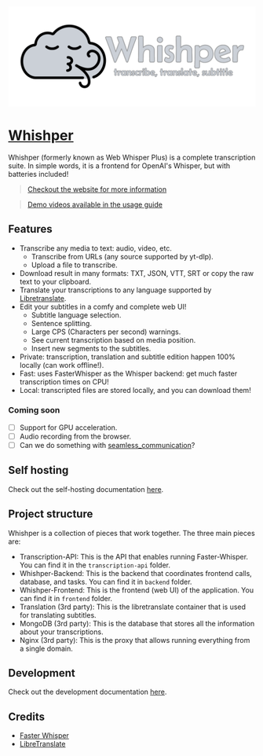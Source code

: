 ![whishper banner](misc/banner.png)

# [Whishper](https://whishper.net)

Whishper (formerly known as Web Whisper Plus) is a complete transcription suite. In simple words, it is a frontend for OpenAI's Whisper, but with batteries included!

> [Checkout the website for more information](https://whishper.net)

> [Demo videos available in the usage guide](https://whishper.net/usage/transcriptions/)

## Features

- Transcribe any media to text: audio, video, etc.
    - Transcribe from URLs (any source supported by yt-dlp).
    - Upload a file to transcribe.
- Download result in many formats: TXT, JSON, VTT, SRT or copy the raw text to your clipboard.
- Translate your transcriptions to any language supported by [Libretranslate](https://libretranslate.com).
- Edit your subtitles in a comfy and complete web UI!
    - Subtitle language selection.
    - Sentence splitting.
    - Large CPS (Characters per second) warnings.
    - See current transcription based on media position.
    - Insert new segments to the subtitles.
- Private: transcription, translation and subtitle edition happen 100% locally (can work offline!).
- Fast: uses FasterWhisper as the Whisper backend: get much faster transcription times on CPU!
- Local: transcripted files are stored locally, and you can download them!

### Coming soon

- [ ] Support for GPU acceleration.
- [ ] Audio recording from the browser.
- [ ] Can we do something with [seamless_communication](https://github.com/facebookresearch/seamless_communication)?

## Self hosting

Check out the self-hosting documentation [here](https://whishper.net/guides/install/).

## Project structure

Whishper is a collection of pieces that work together. The three main pieces are:

- Transcription-API: This is the API that enables running Faster-Whisper. You can find it in the `transcription-api` folder.
- Whishper-Backend: This is the backend that coordinates frontend calls, database, and tasks. You can find it in `backend` folder.
- Whishper-Frontend: This is the frontend (web UI) of the application. You can find it in `frontend` folder.
- Translation (3rd party): This is the libretranslate container that is used for translating subtitles.
- MongoDB (3rd party): This is the database that stores all the information about your transcriptions.
- Nginx (3rd party): This is the proxy that allows running everything from a single domain.

## Development

Check out the development documentation [here](https://whishper.net/guides/development/).

## Credits

- [Faster Whisper](https://github.com/guillaumekln/faster-whisper)
- [LibreTranslate](https://github.com/LibreTranslate/LibreTranslate)
